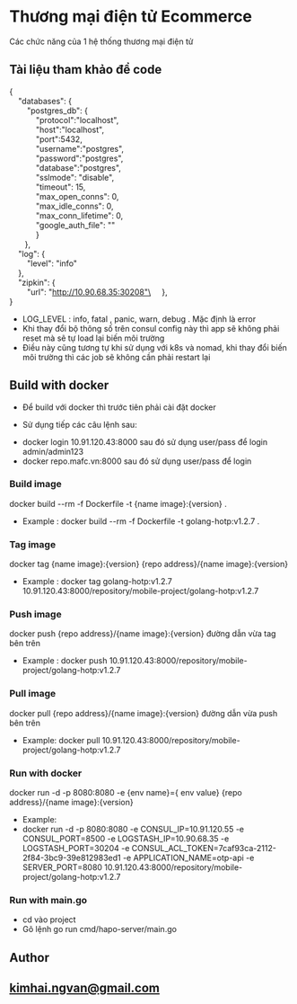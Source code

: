 # Thương mại điện tử Ecommerce
Các chức năng của 1 hệ thống thương mại điện tử
## Tài liệu tham khảo để code
{ \
&nbsp; &nbsp; "databases": {\
&nbsp; &nbsp; &nbsp; &nbsp; "postgres_db": {\
&nbsp; &nbsp; &nbsp; &nbsp; &nbsp; &nbsp; "protocol":"localhost",\
&nbsp; &nbsp; &nbsp; &nbsp; &nbsp; &nbsp; "host":"localhost",\
&nbsp; &nbsp; &nbsp; &nbsp; &nbsp; &nbsp; "port":5432,\
&nbsp; &nbsp; &nbsp; &nbsp; &nbsp; &nbsp; "username":"postgres",\
&nbsp; &nbsp; &nbsp; &nbsp; &nbsp; &nbsp; "password":"postgres",\
&nbsp; &nbsp; &nbsp; &nbsp; &nbsp; &nbsp; "database":"postgres",\
&nbsp; &nbsp; &nbsp; &nbsp; &nbsp; &nbsp; "sslmode": "disable",\
&nbsp; &nbsp; &nbsp; &nbsp; &nbsp; &nbsp; "timeout": 15,\
&nbsp; &nbsp; &nbsp; &nbsp; &nbsp; &nbsp; "max_open_conns": 0,\
&nbsp; &nbsp; &nbsp; &nbsp; &nbsp; &nbsp; "max_idle_conns": 0,\
&nbsp; &nbsp; &nbsp; &nbsp; &nbsp; &nbsp; "max_conn_lifetime": 0,\
&nbsp; &nbsp; &nbsp; &nbsp; &nbsp; &nbsp; "google_auth_file": ""\
&nbsp; &nbsp; &nbsp; &nbsp; &nbsp; &nbsp; }\
&nbsp; &nbsp; &nbsp; &nbsp;},\
&nbsp; &nbsp; "log": {\
&nbsp; &nbsp; &nbsp; &nbsp; "level": "info"\
&nbsp; &nbsp; },\
&nbsp; &nbsp; "zipkin": {\
&nbsp; &nbsp; &nbsp; &nbsp; "url": "http://10.90.68.35:30208"\
&nbsp; &nbsp; },\
}

+ LOG_LEVEL : info, fatal , panic, warn, debug . Mặc định là error
+ Khi thay đổi bộ thông số trên consul config này thì app sẽ không phải reset mà sẽ tự load lại biến môi trường
+ Điều này cũng tương tự khi sử dụng với k8s và nomad, khi thay đổi biến môi trường thì các job sẽ không cần phải restart lại
## Build with docker
- Để build với docker thì trước tiên phải cài đặt docker

- Sử dụng tiếp các câu lệnh sau:
+ docker login 10.91.120.43:8000 sau đó sử dụng user/pass để login admin/admin123
+ docker repo.mafc.vn:8000 sau đó sử dụng user/pass để login
### Build image
docker build --rm -f Dockerfile -t {name image}:{version} .
+ Example : docker build --rm -f Dockerfile -t golang-hotp:v1.2.7 .
### Tag image
docker tag {name image}:{version}  {repo address}/{name image}:{version}
+ Example : docker tag golang-hotp:v1.2.7 10.91.120.43:8000/repository/mobile-project/golang-hotp:v1.2.7
### Push image
docker push {repo address}/{name image}:{version} đường dẫn vừa tag bên trên
+ Example : docker push 10.91.120.43:8000/repository/mobile-project/golang-hotp:v1.2.7
### Pull image
docker pull  {repo address}/{name image}:{version} đường dẫn vừa push bên trên
+ Example: docker pull 10.91.120.43:8000/repository/mobile-project/golang-hotp:v1.2.7
### Run with docker
docker run -d -p 8080:8080 -e {env name}={ env value} {repo address}/{name image}:{version}

+ Example:
+ docker run -d -p 8080:8080 -e CONSUL_IP=10.91.120.55 -e CONSUL_PORT=8500 -e LOGSTASH_IP=10.90.68.35 -e LOGSTASH_PORT=30204 -e CONSUL_ACL_TOKEN=7caf93ca-2112-2f84-3bc9-39e812983ed1 -e APPLICATION_NAME=otp-api -e SERVER_PORT=8080 10.91.120.43:8000/repository/mobile-project/golang-hotp:v1.2.7

### Run with main.go
+ cd vào project
+ Gõ lệnh go run cmd/hapo-server/main.go


## Author
## kimhai.ngvan@gmail.com



